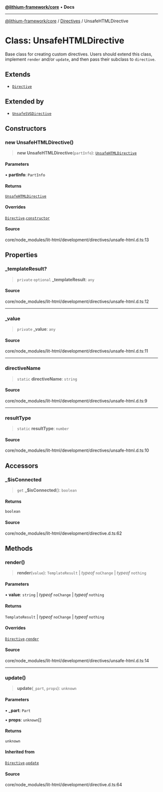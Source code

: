 [**@lithium-framework/core**](../../../README.md) • **Docs**

***

[@lithium-framework/core](../../../README.md) / [Directives](../README.md) / UnsafeHTMLDirective

# Class: UnsafeHTMLDirective

Base class for creating custom directives. Users should extend this class,
implement `render` and/or `update`, and then pass their subclass to
`directive`.

## Extends

- [`Directive`](Directive.md)

## Extended by

- [`UnsafeSVGDirective`](UnsafeSVGDirective.md)

## Constructors

### new UnsafeHTMLDirective()

> **new UnsafeHTMLDirective**(`partInfo`): [`UnsafeHTMLDirective`](UnsafeHTMLDirective.md)

#### Parameters

• **partInfo**: `PartInfo`

#### Returns

[`UnsafeHTMLDirective`](UnsafeHTMLDirective.md)

#### Overrides

[`Directive`](Directive.md).[`constructor`](Directive.md#constructors)

#### Source

core/node\_modules/lit-html/development/directives/unsafe-html.d.ts:13

## Properties

### \_templateResult?

> `private` `optional` **\_templateResult**: `any`

#### Source

core/node\_modules/lit-html/development/directives/unsafe-html.d.ts:12

***

### \_value

> `private` **\_value**: `any`

#### Source

core/node\_modules/lit-html/development/directives/unsafe-html.d.ts:11

***

### directiveName

> `static` **directiveName**: `string`

#### Source

core/node\_modules/lit-html/development/directives/unsafe-html.d.ts:9

***

### resultType

> `static` **resultType**: `number`

#### Source

core/node\_modules/lit-html/development/directives/unsafe-html.d.ts:10

## Accessors

### \_$isConnected

> `get` **\_$isConnected**(): `boolean`

#### Returns

`boolean`

#### Source

core/node\_modules/lit-html/development/directive.d.ts:62

## Methods

### render()

> **render**(`value`): `TemplateResult` \| *typeof* `noChange` \| *typeof* `nothing`

#### Parameters

• **value**: `string` \| *typeof* `noChange` \| *typeof* `nothing`

#### Returns

`TemplateResult` \| *typeof* `noChange` \| *typeof* `nothing`

#### Overrides

[`Directive`](Directive.md).[`render`](Directive.md#render)

#### Source

core/node\_modules/lit-html/development/directives/unsafe-html.d.ts:14

***

### update()

> **update**(`_part`, `props`): `unknown`

#### Parameters

• **\_part**: `Part`

• **props**: `unknown`[]

#### Returns

`unknown`

#### Inherited from

[`Directive`](Directive.md).[`update`](Directive.md#update)

#### Source

core/node\_modules/lit-html/development/directive.d.ts:64
